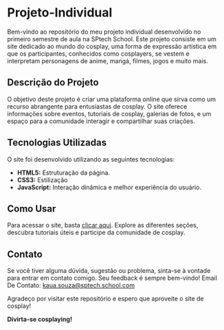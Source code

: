 # Projeto-Individual
Bem-vindo ao repositório do meu projeto individual desenvolvido no primeiro semestre de aula na SPtech School. Este projeto consiste em um site dedicado ao mundo do cosplay, uma forma de expressão artística em que os participantes, conhecidos como cosplayers, se vestem e interpretam personagens de anime, mangá, filmes, jogos e muito mais.

## Descrição do Projeto

O objetivo deste projeto é criar uma plataforma online que sirva como um recurso abrangente para entusiastas de cosplay. O site oferece informações sobre eventos, tutoriais de cosplay, galerias de fotos, e um espaço para a comunidade interagir e compartilhar suas criações.

## Tecnologias Utilizadas

O site foi desenvolvido utilizando as seguintes tecnologias:

- **HTML5:** Estruturação da página.
- **CSS3:** Estilização
- **JavaScript:** Interação dinâmica e melhor experiência do usuário.

## Como Usar

Para acessar o site, basta [clicar aqui](https://github.com/KauaNuness/Projeto-Individual.git). Explore as diferentes seções, descubra tutoriais úteis e participe da comunidade de cosplay.

## Contato

Se você tiver alguma dúvida, sugestão ou problema, sinta-se à vontade para entrar em contato comigo. Seu feedback é sempre bem-vindo!
Email De Contato: kaua.souza@sptech.school.com

Agradeço por visitar este repositório e espero que aproveite o site de cosplay!

**Divirta-se cosplaying!**
